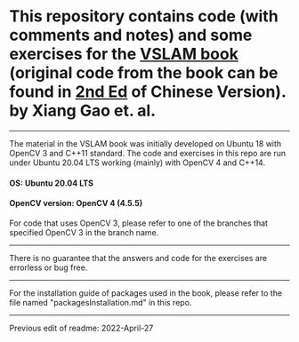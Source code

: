 # This repository contains code (with comments and notes) and some exercises for the [VSLAM book](https://github.com/gaoxiang12/slambook-en) (original code from the book can be found in [2nd Ed](https://github.com/gaoxiang12/slambook2) of Chinese Version). by Xiang Gao et. al.

-------------------------

The material in the VSLAM book was initially developed on Ubuntu 18 with OpenCV 3 and C++11 standard. The code and exercises in this repo are run under Ubuntu 20.04 LTS working (mainly) with OpenCV 4 and C++14.

#### OS: Ubuntu 20.04 LTS
#### OpenCV version: OpenCV 4 (4.5.5)


For code that uses OpenCV 3, please refer to one of the branches that specified OpenCV 3 in the branch name.

-------------------------

There is no guarantee that the answers and code for the exercises are errorless or bug free.

-------------------------

For the installation guide of packages used in the book, please refer to the file named "packagesInstallation.md" in this repo.

-------------------------

Previous edit of readme: 2022-April-27
